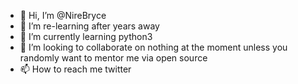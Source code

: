 - 👋 Hi, I’m @NireBryce
- 👀 I’m re-learning after years away
- 🌱 I’m currently learning python3
- 💞️ I’m looking to collaborate on nothing at the moment unless you randomly want to mentor me via open source
- 📫 How to reach me twitter

<!---
NireBryce/NireBryce is a ✨ special ✨ repository because its `README.md` (this file) appears on your GitHub profile.
You can click the Preview link to take a look at your changes.
--->
